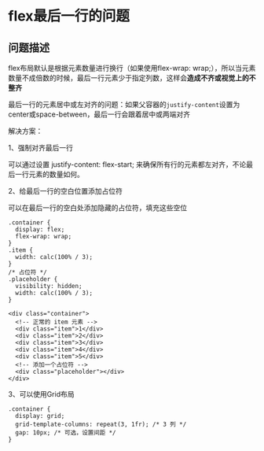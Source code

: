 # flex最后一行的问题

## 问题描述

flex布局默认是根据元素数量进行换行（如果使用flex-wrap: wrap;），所以当元素数量不成倍数的时候，最后一行元素少于指定列数，这样会**造成不齐或视觉上的不整齐**

最后一行的元素居中或左对齐的问题：如果父容器的`justify-content`设置为center或space-between，最后一行会跟着居中或两端对齐

解决方案：


1、强制对齐最后一行

可以通过设置 justify-content: flex-start; 来确保所有行的元素都左对齐，不论最后一行元素的数量如何。

2、给最后一行的空白位置添加占位符

可以在最后一行的空白处添加隐藏的占位符，填充这些空位

```
.container {
  display: flex;
  flex-wrap: wrap;
}
.item {
  width: calc(100% / 3);
}
/* 占位符 */
.placeholder {
  visibility: hidden;
  width: calc(100% / 3);
}

<div class="container">
  <!-- 正常的 item 元素 -->
  <div class="item">1</div>
  <div class="item">2</div>
  <div class="item">3</div>
  <div class="item">4</div>
  <div class="item">5</div>
  <!-- 添加一个占位符 -->
  <div class="placeholder"></div>
</div>
```

3、可以使用Grid布局

```
.container {
  display: grid;
  grid-template-columns: repeat(3, 1fr); /* 3 列 */
  gap: 10px; /* 可选，设置间距 */
}
```